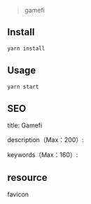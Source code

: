 > gamefi

## Install

```sh
yarn install
```

## Usage

```sh
yarn start
```

## SEO

title: Gamefi

description（Max：200）: 

keywords（Max：160）: 

## resource

  favicon